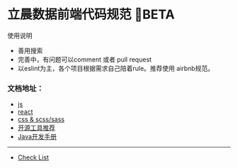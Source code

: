 # 立晨数据前端代码规范 BETA
使用说明
- 善用搜索
- 完善中，有问题可以comment 或者 pull request
- 以eslint为主，各个项目根据需求自己陪着rule。推荐使用 airbnb规范。

### 文档地址：
- [js](/js-doc)
- [react](/react-doc)
- [css & scss/sass](/style-doc)
- [开源工具推荐](/npm)
- [Java开发手册](/Java)
---
- [Check List](/check-list)
